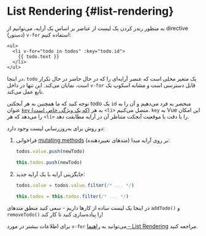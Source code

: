 # List Rendering {#list-rendering}

به منظور رندر کردن یک لیست از عناصر بر اساس یک آرایه، می‌توانیم از directive (دستور) `v-for` استفاده کنیم:

```vue-html
<ul>
  <li v-for="todo in todos" :key="todo.id">
    {{ todo.text }}
  </li>
</ul>
```

در اینجا، `todo` یک متغیر محلی است که عنصر آرایه‌ای را که در حال حاضر در حال تکرار است، نمایان می‌کند. این تنها در داخل  `v-for` قابل دسترسی است و مشابه اسکوپ یک تابع عمل می‌کند.

توجه کنید که ما همچنین به هر آبجکتی todo یک `id` منحصر به فرد می‌دهیم و آن را به عنوان <a target="_blank" href="/api/built-in-special-attributes.html#key">`key` (که یک ویژگی خاص است)</a> به هر `<li>` متصل می‌کنیم. `key` به Vue این امکان را می‌دهد که هر `<li>` را با دقت با موقعیت آبجکت متناظر آن در آرایه مطابقت دهد.

دو روش برای به‌روزرسانی لیست وجود دارد:

1. فراخوانی [mutating methods](https://stackoverflow.com/questions/9009879/which-javascript-array-functions-are-mutating) (متدهای تغییردهنده) بر روی آرایه مبدا:

   <div class="composition-api">

   ```js
   todos.value.push(newTodo)
   ```

     </div>
     <div class="options-api">

   ```js
   this.todos.push(newTodo)
   ```

   </div>

2. جایگزینی آرایه با یک آرایه جدید:

   <div class="composition-api">

   ```js
   todos.value = todos.value.filter(/* ... */)
   ```

     </div>
     <div class="options-api">

   ```js
   this.todos = this.todos.filter(/* ... */)
   ```

   </div>

در اینجا یک لیست ساده از کارها داریم - سعی کنید منطق متدهای `addTodo()‎` و `removeTodo()‎` را پیاده‌سازی کنید تا کار کند!

برای اطلاعات بیشتر در مورد `v-for` می‌توانید به <a target="_blank" href="/guide/essentials/list.html">راهنما - List Rendering</a> مراجعه کنید.
